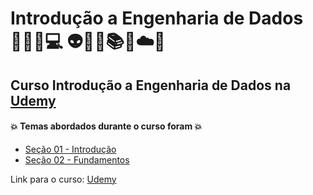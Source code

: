 # Introdução a Engenharia de Dados 🧑🏻‍💻💻 👽🤯🤖📚🐍☁️🎲
## Curso Introdução a Engenharia de Dados na [Udemy](https://www.udemy.com/course/introducao-a-engenharia-de-dados/)
#### 💥 Temas abordados durante o curso foram 💥
- [Seção 01 - Introdução](https://github.com/romulovieira777/Introducao_a_Engenharia_de_Dados/tree/main/Secao_01_Introducao)
- [Seção 02 - Fundamentos](https://github.com/romulovieira777/Introducao_a_Engenharia_de_Dados/tree/main/Secao_02_Fundamentos)

Link para o curso: [Udemy](https://www.udemy.com/course/introducao-a-engenharia-de-dados/)
